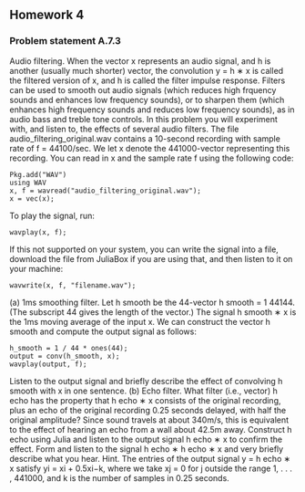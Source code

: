 ## Homework 4
### Problem statement A.7.3
Audio filtering. When the vector x represents an audio signal, and h is another (usually much
shorter) vector, the convolution y = h ∗ x is called the filtered version of x, and h is called the filter
impulse response. Filters can be used to smooth out audio signals (which reduces high frquency
sounds and enhances low frequency sounds), or to sharpen them (which enhances high frequency
sounds and reduces low frequency sounds), as in audio bass and treble tone controls. In this problem
you will experiment with, and listen to, the effects of several audio filters.
The file audio_filtering_original.wav contains a 10-second recording with sample rate of f =
44100/sec. We let x denote the 441000-vector representing this recording. You can read in x and
the sample rate f using the following code:
```
Pkg.add("WAV")
using WAV
x, f = wavread("audio_filtering_original.wav");
x = vec(x);
```
To play the signal, run:
```
wavplay(x, f);
```
If this not supported on your system, you can write the signal into a file, download the file from
JuliaBox if you are using that, and then listen to it on your machine:
```
wavwrite(x, f, "filename.wav");
```
(a) 1ms smoothing filter. Let h
smooth be the 44-vector h
smooth =
1
44144. (The subscript 44 gives
the length of the vector.) The signal h
smooth ∗ x is the 1ms moving average of the input x. We
can construct the vector h
smooth and compute the output signal as follows:
```
h_smooth = 1 / 44 * ones(44);
output = conv(h_smooth, x);
wavplay(output, f);
```
Listen to the output signal and briefly describe the effect of convolving h
smooth with x in one
sentence.
(b) Echo filter. What filter (i.e., vector) h
echo has the property that h
echo ∗ x consists of the
original recording, plus an echo of the original recording 0.25 seconds delayed, with half the
original amplitude? Since sound travels at about 340m/s, this is equivalent to the effect of
hearing an echo from a wall about 42.5m away. Construct h
echo using Julia and listen to the
output signal h
echo ∗ x to confirm the effect. Form and listen to the signal h
echo ∗ h
echo ∗ x and
very briefly describe what you hear.
Hint. The entries of the output signal y = h
echo ∗ x satisfy yi = xi + 0.5xi−k, where we take
xj = 0 for j outside the range 1, . . . , 441000, and k is the number of samples in 0.25 seconds.
